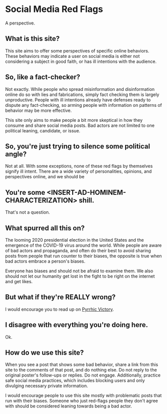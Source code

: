 # Social Media Red Flags

A perspective.

## What is this site?

This site aims to offer some perspectives of specific online behaviors. These
behaviors may indicate a user on social media is either not considering a
subject in good faith, or has ill intentions with the audience.

## So, like a fact-checker?

Not exactly. While people who spread misinformation and disinformation online
do so with lies and fabrications, simply fact checking them is largely unproductive.
People with ill intentions already have defenses ready to dispute any fact-checking,
so arming people with information on patterns of behavior may be more effective.

This site only aims to make people a bit more skeptical in how they consume
and share social media posts. Bad actors are not limited to one political leaning,
candidate, or issue.

## So, you're just trying to silence some political angle?

Not at all. With some exceptions, none of these red flags by themselves signify
ill intent. There are a wide variety of personalities, opinions, and perspectives
online, and we should be

## You're some \<INSERT-AD-HOMINEM-CHARACTERIZATION\> shill.

That's not a question.

## What spurred all this on?

The looming 2020 presidential election in the United States and the emergence of
the COVID-19 virus around the world.  While people are aware of bad actors and
propaganda, and often do their best to avoid sharing posts from people that run
counter to their biases, the opposite is true when bad actors embrace a person's
biases.

Everyone has biases and should not be afraid to examine them. We also should not
let our humanity get lost in the fight to be right on the internet and get likes.

## But what if they're REALLY wrong?

I would encourage you to read up on [Pyrrhic Victory](https://en.wikipedia.org/wiki/Pyrrhic_victory).

## I disagree with everything you're doing here.

Ok.

## How do we use this site?

When you see a post that shows some bad behavior, share a link from this site to the
comments of that post, and do nothing else. Do not reply to the original poster's
follow-ups or replies. Do not engage. Additionally, practice safe social media
practices, which includes blocking users and only divulging necessary private
information.

I would encourage people to use this site mostly with problematic posts that run
with their biases.  Someone who just red-flags people they don't agree with should
be considered leaning towards being a bad actor.
